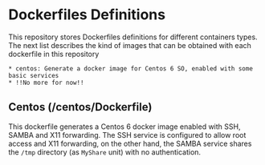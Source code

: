 # Dockerfiles Definitions

This repository stores Dockerfiles definitions for different containers types. The next list describes the kind of images that can be obtained with each dockerfile in this repository

	* centos: Generate a docker image for Centos 6 SO, enabled with some basic services
	* !!No more for now!!

## Centos (/centos/Dockerfile)

This dockerfile generates a Centos 6 docker image enabled with SSH, SAMBA and X11 forwarding. The SSH  service is configured to allow root access and X11 forwarding, on the other hand, the SAMBA service shares the `/tmp` directory (as `MyShare` unit) with no authentication.


